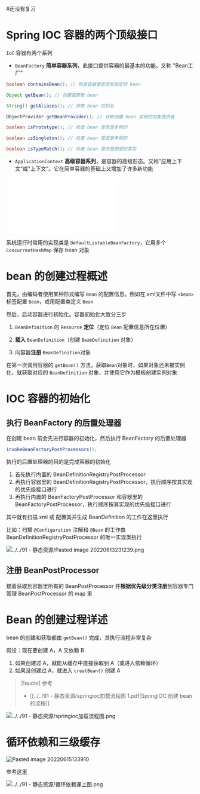 #还没有复习 

# Spring IOC 容器的两个顶级接口

`IoC` 容器有两个系列
- `BeanFactory` **简单容器系列**，此接口提供容器的最基本的功能。又称 "Bean工厂"

```java
boolean containsBean(); // 检查容器里是否有指定的 bean

Object getBean(); // 创建或获取 bean

String[] getAliases(); // 获取 bean 的别名

ObjectProvider getBeanProvider(); // 获取创建 bean 实例的对象提供者

boolean isPrototype(); // 检查 bean 是否是多例的

boolean isSingleton(); // 检查 bean 是否是单例的

boolean isTypeMatch(); // 检查 bean 是否是期望的类型
```

- `ApplicationContext` **高级容器系列**，是容器的高级形态。又称"应用上下文"或"上下文"。它在简单容器的基础上又增加了许多新功能

![../../91 - 静态资源/Pasted image 20220613200016.png|675](../../91%20-%20%E9%9D%99%E6%80%81%E8%B5%84%E6%BA%90/Pasted%20image%2020220613200016.png%7C675.md)


系统运行时常用的实现类是 `DefaultListableBeanFactory`，它用多个 `ConcurrentHashMap` 保存 bean 对象


# bean 的创建过程概述

首先，由编码者使用某种形式编写 `Bean` 的配置信息。例如在.xml文件中写 `<bean>` 标签配置 `Bean`，或用配置类定义 `Bean`

然后，启动容器进行初始化。容器初始化大致分三步

1.  `BeanDefinition` 的 `Resource` **定位**（定位 `Bean` 配置信息所在位置）
    
2.  **载入** `BeanDefinition`（创建 `BeanDefinition` 对象）
    
3.  向容器**注册** `BeanDefinition`对象
    

在第一次调用容器的 `getBean()` 方法，获取`Bean`对象时，如果对象还未被实例化，就获取对应的 `BeanDefinition` 对象，并使用它作为模板创建实例对象

# IOC 容器的初始化


## 执行 BeanFactory 的后置处理器

在创建 bean 前会先进行容器的初始化，然后执行 BeanFactory 的后置处理器

```java
invokeBeanFactoryPostProcessors();
```

执行的后置处理器的目的是完成容器的初始化

1. 首先执行内置的 BeanDefinitionRegistryPostProcessor
2. 再执行容器里的 BeanDefinitionRegistryPostProcessor，执行顺序按其实现的优先级接口进行
3. 再执行内置的 BeanFactoryPostProcessor 和容器里的 BeanFactoryPostProcessor，执行顺序按其实现的优先级接口进行


其中就有扫描 xml 或 配置类并生成 BeanDefinition 的工作在这里执行

比如：扫描 `@Configuration` 注解和 `@Bean` 的工作由 BeanDefinitionRegistryPostProcessor 的唯一实现类执行

![../../91 - 静态资源/Pasted image 20220613231239.png](https://wings-liberty.oss-cn-beijing.aliyuncs.com/note/Pasted%20image%2020220613231239.png)

## 注册 BeanPostProcessor

接着获取到容器里所有的 BeanPostProcessor 并**根据优先级分类注册**到容器专门管理 BeanPostProcessor 的 map 里


# Bean 的创建过程详述

bean 的创建和获取都由 `getBean()` 完成，其执行流程非常复杂

假设：现在要创建 A，A 又依赖 B

1. 如果创建过 A，就能从缓存中直接获取到 A（或进入依赖循环）
2. 如果没创建过 A，就进入 `creatBean()` 创建 A


> [!quote] 参考
> - [[../../91 - 静态资源/springioc加载流程图 1.pdf|SpringIOC 创建 bean 的流程]]



![../../91 - 静态资源/springioc加载流程图.png](https://wings-liberty.oss-cn-beijing.aliyuncs.com/note/springioc%E5%8A%A0%E8%BD%BD%E6%B5%81%E7%A8%8B%E5%9B%BE.png)


# 循环依赖和三级缓存

![Pasted image 20220615133910](https://wings-liberty.oss-cn-beijing.aliyuncs.com/note/Pasted%20image%2020220615133910.png)


参考[这里](https://www.zhihu.com/question/438247718/answer/1730527725)

![../../91 - 静态资源/循环依赖课上图.png](https://wings-liberty.oss-cn-beijing.aliyuncs.com/note/%E5%BE%AA%E7%8E%AF%E4%BE%9D%E8%B5%96%E8%AF%BE%E4%B8%8A%E5%9B%BE.png)